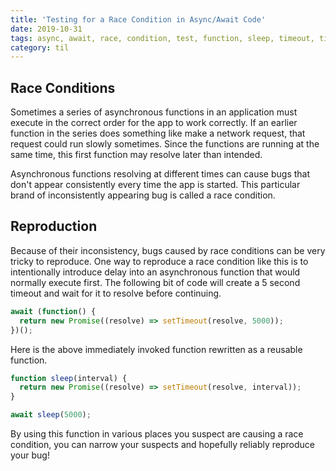 ```yaml
---
title: 'Testing for a Race Condition in Async/Await Code'
date: 2019-10-31
tags: async, await, race, condition, test, function, sleep, timeout, time, out, asynchronous, bug, debug
category: til
---
```


## Race Conditions

Sometimes a series of asynchronous functions in an application must execute in the correct order for the app to work correctly. If an earlier function in the series does something like make a network request, that request could run slowly sometimes. Since the functions are running at the same time, this first function may resolve later than intended.

Asynchronous functions resolving at different times can cause bugs that don't appear consistently every time the app is started. This particular brand of inconsistently appearing bug is called a race condition.

## Reproduction

Because of their inconsistency, bugs caused by race conditions can be very tricky to reproduce. One way to reproduce a race condition like this is to intentionally introduce delay into an asynchronous function that would normally execute first. The following bit of code will create a 5 second timeout and wait for it to resolve before continuing.

```js
await (function() {
  return new Promise((resolve) => setTimeout(resolve, 5000));
})();
```

Here is the above immediately invoked function rewritten as a reusable function.

```js
function sleep(interval) {
  return new Promise((resolve) => setTimeout(resolve, interval));
}

await sleep(5000);
```

By using this function in various places you suspect are causing a race condition, you can narrow your suspects and hopefully reliably reproduce your bug!
